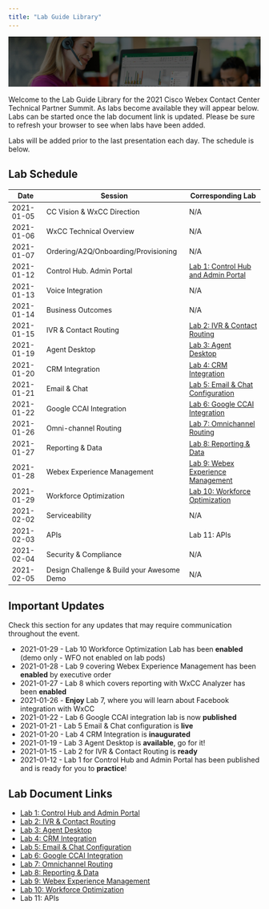 ```yaml
---
title: "Lab Guide Library"
---
```


![Banner](images/wxccbanner.jpg)

Welcome to the Lab Guide Library for the 2021 Cisco Webex Contact Center Technical Partner Summit. As labs become available they will appear below. Labs can be started once the lab document link is updated. Please be sure to refresh your browser to see when labs have been added.

Labs will be added prior to the last presentation each day. The schedule is below.

## Lab Schedule

| Date | Session | Corresponding Lab |
| ---- | ------- | ----------------- |
| 2021-01-05 | CC Vision & WxCC Direction |  N/A |
| 2021-01-06 | WxCC Technical Overview | N/A |
| 2021-01-07 | Ordering/A2Q/Onboarding/Provisioning | N/A |
| 2021-01-12 | Control Hub. Admin Portal | [Lab 1: Control Hub and Admin Portal](labs/ControlHubAndAdminPortalLab) |
| 2021-01-13 | Voice Integration | N/A |
| 2021-01-14 | Business Outcomes | N/A |
| 2021-01-15 | IVR & Contact Routing | [Lab 2: IVR & Contact Routing](labs/IVR_Contact_Routing) |
| 2021-01-19 | Agent Desktop | [Lab 3: Agent Desktop](labs/CustomDesktopLayout) |
| 2021-01-20 | CRM Integration | [Lab 4: CRM Integration](labs/SalesforceCRMLayout) |
| 2021-01-21 | Email & Chat | [Lab 5: Email & Chat Configuration](labs/EmailChatConfiguration) |
| 2021-01-22 | Google CCAI Integration | [Lab 6: Google CCAI Integration](labs/GoogleCCAIIntegration) |
| 2021-01-26 | Omni-channel Routing | [Lab 7: Omnichannel Routing](labs/FacebookIntegration) |
| 2021-01-27 | Reporting & Data | [Lab 8: Reporting & Data](labs/AnalyzerLab) |
| 2021-01-28 | Webex Experience Management | [Lab 9: Webex Experience Management](labs/wxmlab) |
| 2021-01-29 | Workforce Optimization | [Lab 10: Workforce Optimization](labs/WFO)|
| 2021-02-02 | Serviceability | N/A |
| 2021-02-03 | APIs | Lab 11: APIs |
| 2021-02-04 | Security & Compliance | N/A |
| 2021-02-05 | Design Challenge & Build your Awesome Demo | N/A |

## Important Updates

Check this section for any updates that may require communication throughout the event.

* 2021-01-29 - Lab 10 Workforce Optimization Lab has been **enabled** (demo only - WFO not enabled on lab pods)
* 2021-01-28 - Lab 9 covering Webex Experience Management has been **enabled** by executive order
* 2021-01-27 - Lab 8 which covers reporting with WxCC Analyzer has been **enabled**
* 2021-01-26 - **Enjoy** Lab 7, where you will learn about Facebook integration with WxCC
* 2021-01-22 - Lab 6 Google CCAI integration lab is now **published**
* 2021-01-21 - Lab 5 Email & Chat configuration is **live**
* 2021-01-20 - Lab 4 CRM Integration is **inaugurated**
* 2021-01-19 - Lab 3 Agent Desktop is **available**, go for it!
* 2021-01-15 - Lab 2 for IVR & Contact Routing is **ready**
* 2021-01-12 - Lab 1 for Control Hub and Admin Portal has been published and is ready for you to **practice**!

## Lab Document Links

* [Lab 1: Control Hub and Admin Portal](labs/ControlHubAndAdminPortalLab)
* [Lab 2: IVR & Contact Routing](labs/IVR_Contact_Routing)
* [Lab 3: Agent Desktop](labs/CustomDesktopLayout)
* [Lab 4: CRM Integration](labs/SalesforceCRMLayout)
* [Lab 5: Email & Chat Configuration](labs/EmailChatConfiguration)
* [Lab 6: Google CCAI Integration](labs/GoogleCCAIIntegration)
* [Lab 7: Omnichannel Routing](labs/FacebookIntegration)
* [Lab 8: Reporting & Data](labs/AnalyzerLab)
* [Lab 9: Webex Experience Management](labs/wxmlab)
* [Lab 10: Workforce Optimization](labs/WFO)
* Lab 11: APIs

